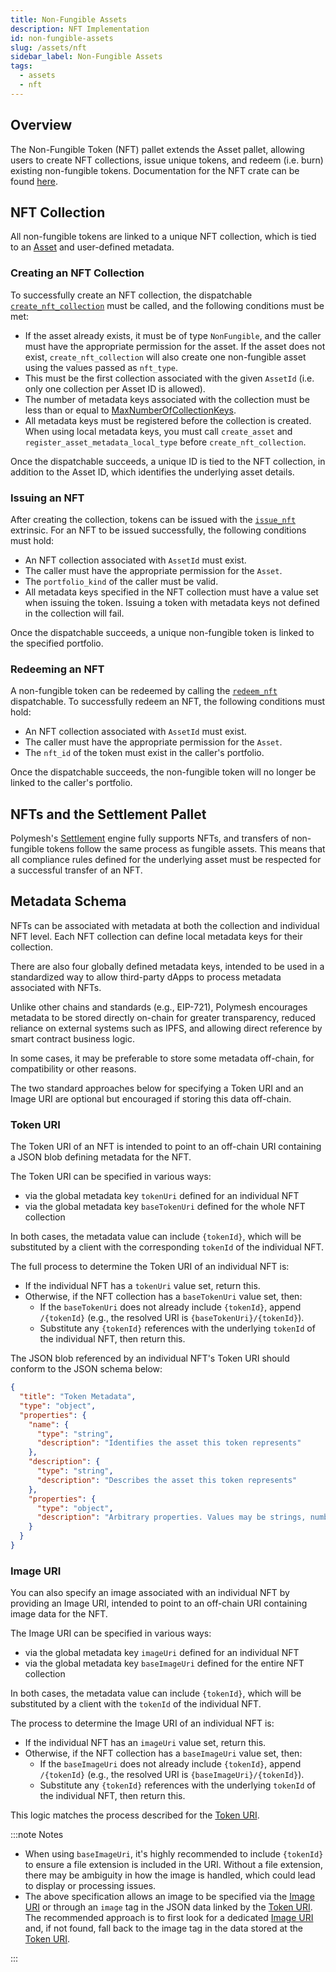 ```yaml
---
title: Non-Fungible Assets
description: NFT Implementation
id: non-fungible-assets
slug: /assets/nft
sidebar_label: Non-Fungible Assets
tags:
  - assets
  - nft
---
```


## Overview

The Non-Fungible Token (NFT) pallet extends the Asset pallet, allowing users to create NFT collections, issue unique tokens, and redeem (i.e. burn) existing non-fungible tokens. Documentation for the NFT crate can be found [here](https://docs.polymesh.live/pallet_nft/index.html).

## NFT Collection

All non-fungible tokens are linked to a unique NFT collection, which is tied to an [Asset](/assets/fungible#asset-creation) and user-defined metadata.

### Creating an NFT Collection

To successfully create an NFT collection, the dispatchable [`create_nft_collection`](https://docs.polymesh.live/pallet_nft/struct.Module.html#arguments) must be called, and the following conditions must be met:

- If the asset already exists, it must be of type `NonFungible`, and the caller must have the appropriate permission for the asset. If the asset does not exist, `create_nft_collection` will also create one non-fungible asset using the values passed as `nft_type`.
- This must be the first collection associated with the given `AssetId` (i.e. only one collection per Asset ID is allowed).
- The number of metadata keys associated with the collection must be less than or equal to [MaxNumberOfCollectionKeys](https://docs.polymesh.live/pallet_nft/trait.Config.html#associatedtype.MaxNumberOfCollectionKeys).
- All metadata keys must be registered before the collection is created. When using local metadata keys, you must call `create_asset` and `register_asset_metadata_local_type` before `create_nft_collection`.

Once the dispatchable succeeds, a unique ID is tied to the NFT collection, in addition to the Asset ID, which identifies the underlying asset details.

### Issuing an NFT

After creating the collection, tokens can be issued with the [`issue_nft`](https://docs.polymesh.live/pallet_nft/struct.Module.html#arguments-1) extrinsic. For an NFT to be issued successfully, the following conditions must hold:

- An NFT collection associated with `AssetId` must exist.
- The caller must have the appropriate permission for the `Asset`.
- The `portfolio_kind` of the caller must be valid.
- All metadata keys specified in the NFT collection must have a value set when issuing the token. Issuing a token with metadata keys not defined in the collection will fail.

Once the dispatchable succeeds, a unique non-fungible token is linked to the specified portfolio.

### Redeeming an NFT

A non-fungible token can be redeemed by calling the [`redeem_nft`](https://docs.polymesh.live/pallet_nft/struct.Module.html#arguments-2) dispatchable. To successfully redeem an NFT, the following conditions must hold:

- An NFT collection associated with `AssetId` must exist.
- The caller must have the appropriate permission for the `Asset`.
- The `nft_id` of the token must exist in the caller's portfolio.

Once the dispatchable succeeds, the non-fungible token will no longer be linked to the caller's portfolio.

## NFTs and the Settlement Pallet

Polymesh's [Settlement](/settlement#overview) engine fully supports NFTs, and transfers of non-fungible tokens follow the same process as fungible assets. This means that all compliance rules defined for the underlying asset must be respected for a successful transfer of an NFT.

## Metadata Schema

NFTs can be associated with metadata at both the collection and individual NFT level. Each NFT collection can define local metadata keys for their collection.

There are also four globally defined metadata keys, intended to be used in a standardized way to allow third-party dApps to process metadata associated with NFTs.

Unlike other chains and standards (e.g., EIP-721), Polymesh encourages metadata to be stored directly on-chain for greater transparency, reduced reliance on external systems such as IPFS, and allowing direct reference by smart contract business logic.

In some cases, it may be preferable to store some metadata off-chain, for compatibility or other reasons.

The two standard approaches below for specifying a Token URI and an Image URI are optional but encouraged if storing this data off-chain.

### Token URI

The Token URI of an NFT is intended to point to an off-chain URI containing a JSON blob defining metadata for the NFT.

The Token URI can be specified in various ways:

- via the global metadata key `tokenUri` defined for an individual NFT
- via the global metadata key `baseTokenUri` defined for the whole NFT collection

In both cases, the metadata value can include `{tokenId}`, which will be substituted by a client with the corresponding `tokenId` of the individual NFT.

The full process to determine the Token URI of an individual NFT is:

- If the individual NFT has a `tokenUri` value set, return this.
- Otherwise, if the NFT collection has a `baseTokenUri` value set, then:
  - If the `baseTokenUri` does not already include `{tokenId}`, append `/{tokenId}` (e.g., the resolved URI is `{baseTokenUri}/{tokenId}`).
  - Substitute any `{tokenId}` references with the underlying `tokenId` of the individual NFT, then return this.

The JSON blob referenced by an individual NFT's Token URI should conform to the JSON schema below:

```json
{
  "title": "Token Metadata",
  "type": "object",
  "properties": {
    "name": {
      "type": "string",
      "description": "Identifies the asset this token represents"
    },
    "description": {
      "type": "string",
      "description": "Describes the asset this token represents"
    },
    "properties": {
      "type": "object",
      "description": "Arbitrary properties. Values may be strings, numbers, objects, or arrays."
    }
  }
}
```

### Image URI

You can also specify an image associated with an individual NFT by providing an Image URI, intended to point to an off-chain URI containing image data for the NFT.

The Image URI can be specified in various ways:

- via the global metadata key `imageUri` defined for an individual NFT
- via the global metadata key `baseImageUri` defined for the entire NFT collection

In both cases, the metadata value can include `{tokenId}`, which will be substituted by a client with the `tokenId` of the individual NFT.

The process to determine the Image URI of an individual NFT is:

- If the individual NFT has an `imageUri` value set, return this.
- Otherwise, if the NFT collection has a `baseImageUri` value set, then:
  - If the `baseImageUri` does not already include `{tokenId}`, append `/{tokenId}` (e.g., the resolved URI is `{baseImageUri}/{tokenId}`).
  - Substitute any `{tokenId}` references with the underlying `tokenId` of the individual NFT, then return this.

This logic matches the process described for the [Token URI](#token-uri).

:::note Notes

- When using `baseImageUri`, it's highly recommended to include `{tokenId}` to ensure a file extension is included in the URI. Without a file extension, there may be ambiguity in how the image is handled, which could lead to display or processing issues.
- The above specification allows an image to be specified via the [Image URI](#image-uri) or through an `image` tag in the JSON data linked by the [Token URI](#token-uri). The recommended approach is to first look for a dedicated [Image URI](#image-uri) and, if not found, fall back to the image tag in the data stored at the [Token URI](#token-uri).

:::
